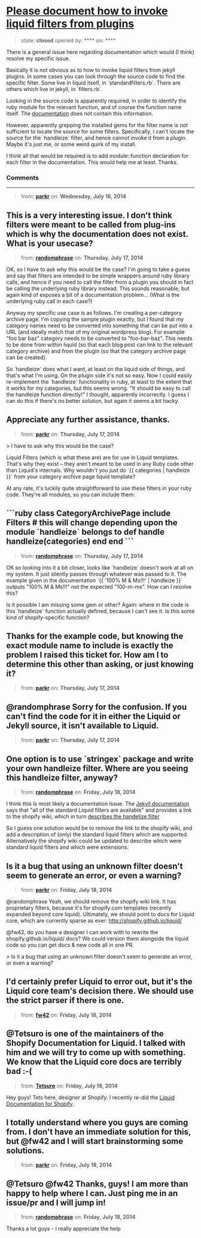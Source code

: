 # [Please document how to invoke liquid filters from plugins](https://github.com/jekyll/jekyll-help/issues/97)

> state: **closed** opened by: **** on: ****

There is a general issue here regarding documentation which would (I think) resolve my specific issue.

Basically it is not obvious as to how to invoke liquid filters from jekyll plugins. In some cases you can look through the source code to find the specific filter. Some live in liquid itself, in &#x60;standardfilters.rb&#x60;. There are others which live in jekyll, in &#x60;filters.rb&#x60;.

Looking in the source code is apparently required, in order to identify the ruby module for the relevant function, and of course the function name itself. The [documentation](http://docs.shopify.com/themes/liquid-documentation/filters) does not contain this information.

However, apparently grepping the installed gems for the filter name is not sufficient to locate the source for some filters. Specifically, I can&#x27;t locate the source for the &#x60;handleize&#x60; filter, and hence cannot invoke it from a plugin. Maybe it&#x27;s just me, or some weird quirk of my install.

I think all that would be required is to add module::function declaration for each filter in the documentation. This would help me at least. Thanks.

### Comments

---
> from: [**parkr**](https://github.com/jekyll/jekyll-help/issues/97#issuecomment-49188513) on: **Wednesday, July 16, 2014**

This is a very interesting issue. I don&#x27;t think filters were meant to be called from plug-ins which is why the documentation does not exist. What is your usecase?
---
> from: [**randomphrase**](https://github.com/jekyll/jekyll-help/issues/97#issuecomment-49343031) on: **Thursday, July 17, 2014**

OK, so I have to ask why this would be the case? I&#x27;m going to take a guess and say that filters are intended to be simple wrappers around ruby library calls, and hence if you need to call the filter from a plugin you should in fact be calling the underlying ruby library instead. This sounds reasonable, but again kind of exposes a bit of a documentation problem... (What is the underlying ruby call in each case?)

Anyway my specific use case is as follows. I&#x27;m creating a per-category archive page. I&#x27;m copying the sample plugin exactly, but I found that my category names need to be converted into something that can be put into a URL (and ideally match that of my original wordpress blog). For example &quot;foo bar baz&quot; category needs to be converted to &quot;foo-bar-baz&quot;. This needs to be done from within liquid (so that each blog post can link to the relevant category archive) and from the plugin (so that the category archive page can be created).

So &#x60;handleize&#x60; does what I want, at least on the liquid side of things, and that&#x27;s what I&#x27;m using. On the plugin side it&#x27;s not so easy. Now I could easily re-implement the &#x60;handleize&#x60; functionality in ruby, at least to the extent that it works for my categories, but this seems wrong. &quot;It should be easy to call the handleize function directly!&quot; I thought, apparently incorrectly. I guess I can do this if there&#x27;s no better solution, but again it seems a bit hacky.

Appreciate any further assistance, thanks.
---
> from: [**parkr**](https://github.com/jekyll/jekyll-help/issues/97#issuecomment-49349191) on: **Thursday, July 17, 2014**

&gt; I have to ask why this would be the case?

Liquid Filters (which is what these are) are for use in Liquid templates. That&#x27;s why they exist – they aren&#x27;t meant to be used in any Ruby code other than Liquid&#x27;s internals. Why wouldn&#x27;t you just do &#x60;{{ categories | handleize }}&#x60; from your category archive page liquid template?

At any rate, it&#x27;s luckily quite straightforward to use these filters in your ruby code. They&#x27;re all modules, so you can include them:

&#x60;&#x60;&#x60;ruby
class CategoryArchivePage
  include Filters # this will change depending upon the module &#x60;handleize&#x60; belongs to
  def handle
    handleize(categories)
  end
end
&#x60;&#x60;&#x60;
---
> from: [**randomphrase**](https://github.com/jekyll/jekyll-help/issues/97#issuecomment-49357115) on: **Thursday, July 17, 2014**

OK so looking into it a bit closer, looks like &#x60;handleize&#x60; doesn&#x27;t work at all on my system. It just silently passes through whatever was passed to it. The example given in the documentation &#x60;{{ &#x27;100% M &amp; Ms!!!&#x27; | handleize }}&#x60; outputs &quot;100% M &amp; Ms!!!&quot; not the expected &quot;100-m-ms&quot;. How can I resolve this?

Is it possible I am missing some gem or other? Again: where in the code is this &#x60;handleize&#x60; function actually defined, because I can&#x27;t see it. Is this some kind of shopify-specific function?

Thanks for the example code, but knowing the exact module name to include is exactly the problem I raised this ticket for. How am I to determine this other than asking, or just knowing it?
---
> from: [**parkr**](https://github.com/jekyll/jekyll-help/issues/97#issuecomment-49360687) on: **Thursday, July 17, 2014**

@randomphrase Sorry for the confusion. If you can&#x27;t find the code for it in either the Liquid or Jekyll source, it isn&#x27;t available to Liquid.
---
> from: [**parkr**](https://github.com/jekyll/jekyll-help/issues/97#issuecomment-49360744) on: **Thursday, July 17, 2014**

One option is to use &#x60;stringex&#x60; package and write your own handleize filter. Where are you seeing this handleize filter, anyway?
---
> from: [**randomphrase**](https://github.com/jekyll/jekyll-help/issues/97#issuecomment-49446243) on: **Friday, July 18, 2014**

I think this is most likely a documentation issue. The [Jekyll documentation](http://jekyllrb.com/docs/templates/) says that &quot;all of the standard Liquid filters are available&quot; and provides a link to the shopify wiki, which in turn [describes the handelize filter](http://docs.shopify.com/themes/liquid-documentation/filters/string-filters#handle)

So I guess one solution would be to remove the link to the shopify wiki, and add a description of (only) the standard liquid filters which are supported. Alternatively the shopify wiki could be updated to describe which were standard liquid filters and which were extensions.

Is it a bug that using an unknown filter doesn&#x27;t seem to generate an error, or even a warning?
---
> from: [**parkr**](https://github.com/jekyll/jekyll-help/issues/97#issuecomment-49448493) on: **Friday, July 18, 2014**

@randomphrase Yeah, we should remove the shopify wiki link. It has proprietary filters, because it&#x27;s for shopify.com templates (recently expanded beyond core liquid). Ultimately, we should point to docs for Liquid core, which are currently sparse as ever: http://shopify.github.io/liquid/

@fw42, do you have a designer I can work with to rewrite the shopify.github.io/liquid/ docs? We could version them alongside the liquid code so you can get docs &amp; new code all in one PR.

&gt; Is it a bug that using an unknown filter doesn&#x27;t seem to generate an error, or even a warning?

I&#x27;d certainly prefer Liquid to error out, but it&#x27;s the Liquid core team&#x27;s decision there. We should use the strict parser if there is one.
---
> from: [**fw42**](https://github.com/jekyll/jekyll-help/issues/97#issuecomment-49459202) on: **Friday, July 18, 2014**

@Tetsuro is one of the maintainers of the Shopify Documentation for Liquid. I talked with him and we will try to come up with something. We know that the Liquid core docs are terribly bad :-(
---
> from: [**Tetsuro**](https://github.com/jekyll/jekyll-help/issues/97#issuecomment-49459511) on: **Friday, July 18, 2014**

Hey guys! Tets here, designer at Shopify. I recently re-did the [Liquid Documentation for Shopify](http://docs.shopify.com/themes). 

I totally understand where you guys are coming from. I don&#x27;t have an immediate solution for this, but @fw42 and I will start brainstorming some solutions.  
---
> from: [**parkr**](https://github.com/jekyll/jekyll-help/issues/97#issuecomment-49462313) on: **Friday, July 18, 2014**

@Tetsuro @fw42 Thanks, guys! I am more than happy to help where I can. Just ping me in an issue/pr and I will jump in!
---
> from: [**randomphrase**](https://github.com/jekyll/jekyll-help/issues/97#issuecomment-49462631) on: **Friday, July 18, 2014**

Thanks a lot guys - I really appreciate the help
